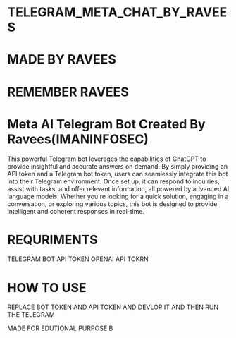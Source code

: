 # TELEGRAM_META_CHAT_BY_RAVEES
# MADE BY RAVEES 
# REMEMBER RAVEES 

# Meta AI Telegram Bot Created By Ravees(IMANINFOSEC)

This powerful Telegram bot leverages the capabilities of ChatGPT to provide insightful and accurate answers on demand. By simply providing an API token and a Telegram bot token, users can seamlessly integrate this bot into their Telegram environment. Once set up, it can respond to inquiries, assist with tasks, and offer relevant information, all powered by advanced AI language models. Whether you're looking for a quick solution, engaging in a conversation, or exploring various topics, this bot is designed to provide intelligent and coherent responses in real-time.

# REQURIMENTS
TELEGRAM BOT API TOKEN 
OPENAI API TOKRN 

# HOW TO USE 
REPLACE BOT TOKEN AND API TOKEN AND DEVLOP IT AND THEN RUN THE TELEGRAM 

MADE FOR EDUTIONAL PURPOSE 
B
